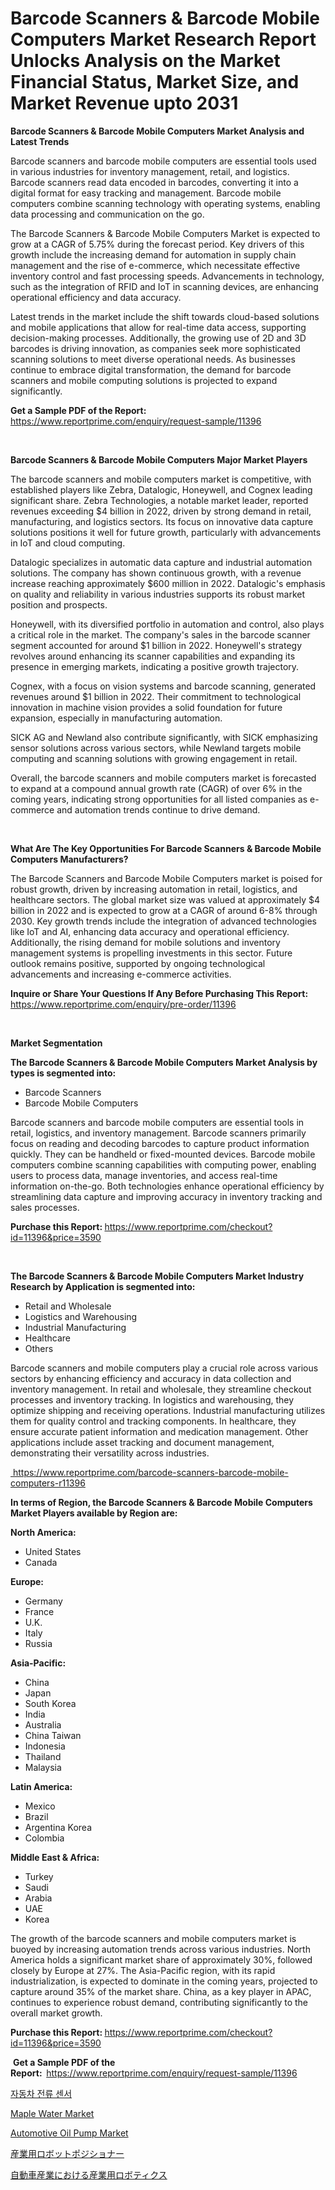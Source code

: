 <p><h1>Barcode Scanners & Barcode Mobile Computers Market Research Report Unlocks Analysis on the Market Financial Status, Market Size, and Market Revenue upto 2031</h1></p><p><strong>Barcode Scanners & Barcode Mobile Computers Market Analysis and Latest Trends</strong></p>
<p><p>Barcode scanners and barcode mobile computers are essential tools used in various industries for inventory management, retail, and logistics. Barcode scanners read data encoded in barcodes, converting it into a digital format for easy tracking and management. Barcode mobile computers combine scanning technology with operating systems, enabling data processing and communication on the go.</p><p>The Barcode Scanners & Barcode Mobile Computers Market is expected to grow at a CAGR of 5.75% during the forecast period. Key drivers of this growth include the increasing demand for automation in supply chain management and the rise of e-commerce, which necessitate effective inventory control and fast processing speeds. Advancements in technology, such as the integration of RFID and IoT in scanning devices, are enhancing operational efficiency and data accuracy.</p><p>Latest trends in the market include the shift towards cloud-based solutions and mobile applications that allow for real-time data access, supporting decision-making processes. Additionally, the growing use of 2D and 3D barcodes is driving innovation, as companies seek more sophisticated scanning solutions to meet diverse operational needs. As businesses continue to embrace digital transformation, the demand for barcode scanners and mobile computing solutions is projected to expand significantly.</p></p>
<p><strong>Get a Sample PDF of the Report:&nbsp;</strong> <a href="https://www.reportprime.com/enquiry/request-sample/11396">https://www.reportprime.com/enquiry/request-sample/11396</a></p>
<p>&nbsp;</p>
<p><strong>Barcode Scanners & Barcode Mobile Computers Major Market Players</strong></p>
<p><p>The barcode scanners and mobile computers market is competitive, with established players like Zebra, Datalogic, Honeywell, and Cognex leading significant share. Zebra Technologies, a notable market leader, reported revenues exceeding $4 billion in 2022, driven by strong demand in retail, manufacturing, and logistics sectors. Its focus on innovative data capture solutions positions it well for future growth, particularly with advancements in IoT and cloud computing.</p><p>Datalogic specializes in automatic data capture and industrial automation solutions. The company has shown continuous growth, with a revenue increase reaching approximately $600 million in 2022. Datalogic's emphasis on quality and reliability in various industries supports its robust market position and prospects.</p><p>Honeywell, with its diversified portfolio in automation and control, also plays a critical role in the market. The company's sales in the barcode scanner segment accounted for around $1 billion in 2022. Honeywell's strategy revolves around enhancing its scanner capabilities and expanding its presence in emerging markets, indicating a positive growth trajectory.</p><p>Cognex, with a focus on vision systems and barcode scanning, generated revenues around $1 billion in 2022. Their commitment to technological innovation in machine vision provides a solid foundation for future expansion, especially in manufacturing automation.</p><p>SICK AG and Newland also contribute significantly, with SICK emphasizing sensor solutions across various sectors, while Newland targets mobile computing and scanning solutions with growing engagement in retail.</p><p>Overall, the barcode scanners and mobile computers market is forecasted to expand at a compound annual growth rate (CAGR) of over 6% in the coming years, indicating strong opportunities for all listed companies as e-commerce and automation trends continue to drive demand.</p></p>
<p>&nbsp;</p>
<p><strong>What Are The Key Opportunities For Barcode Scanners & Barcode Mobile Computers Manufacturers?</strong></p>
<p><p>The Barcode Scanners and Barcode Mobile Computers market is poised for robust growth, driven by increasing automation in retail, logistics, and healthcare sectors. The global market size was valued at approximately $4 billion in 2022 and is expected to grow at a CAGR of around 6-8% through 2030. Key growth trends include the integration of advanced technologies like IoT and AI, enhancing data accuracy and operational efficiency. Additionally, the rising demand for mobile solutions and inventory management systems is propelling investments in this sector. Future outlook remains positive, supported by ongoing technological advancements and increasing e-commerce activities.</p></p>
<p><strong>Inquire or Share Your Questions If Any Before Purchasing This Report:</strong> <a href="https://www.reportprime.com/enquiry/pre-order/11396">https://www.reportprime.com/enquiry/pre-order/11396</a></p>
<p>&nbsp;</p>
<p><strong>Market Segmentation</strong></p>
<p><strong>The Barcode Scanners & Barcode Mobile Computers Market Analysis by types is segmented into:</strong></p>
<p><ul><li>Barcode Scanners</li><li>Barcode Mobile Computers</li></ul></p>
<p><p>Barcode scanners and barcode mobile computers are essential tools in retail, logistics, and inventory management. Barcode scanners primarily focus on reading and decoding barcodes to capture product information quickly. They can be handheld or fixed-mounted devices. Barcode mobile computers combine scanning capabilities with computing power, enabling users to process data, manage inventories, and access real-time information on-the-go. Both technologies enhance operational efficiency by streamlining data capture and improving accuracy in inventory tracking and sales processes.</p></p>
<p><strong>Purchase this Report:&nbsp;</strong><a href="https://www.reportprime.com/checkout?id=11396&price=3590">https://www.reportprime.com/checkout?id=11396&price=3590</a></p>
<p>&nbsp;</p>
<p><strong>The Barcode Scanners & Barcode Mobile Computers Market Industry Research by Application is segmented into:</strong></p>
<p><ul><li>Retail and Wholesale</li><li>Logistics and Warehousing</li><li>Industrial Manufacturing</li><li>Healthcare</li><li>Others</li></ul></p>
<p><p>Barcode scanners and mobile computers play a crucial role across various sectors by enhancing efficiency and accuracy in data collection and inventory management. In retail and wholesale, they streamline checkout processes and inventory tracking. In logistics and warehousing, they optimize shipping and receiving operations. Industrial manufacturing utilizes them for quality control and tracking components. In healthcare, they ensure accurate patient information and medication management. Other applications include asset tracking and document management, demonstrating their versatility across industries.</p></p>
<p><a href="https://www.reportprime.com/barcode-scanners-barcode-mobile-computers-r11396">&nbsp;https://www.reportprime.com/barcode-scanners-barcode-mobile-computers-r11396</a></p>
<p><strong>In terms of Region, the Barcode Scanners & Barcode Mobile Computers Market Players available by Region are:</strong></p>
<p>
    <p> <strong> North America: </strong>
        <ul>
            <li>United States</li>
            <li>Canada</li>
        </ul>
        </p> 
    <p> <strong> Europe: </strong>
        <ul>
            <li>Germany</li>
            <li>France</li>
            <li>U.K.</li>
            <li>Italy</li>
            <li>Russia</li>
        </ul>
        </p> 
    <p> <strong> Asia-Pacific: </strong>
        <ul>
            <li>China</li>
            <li>Japan</li>
            <li>South Korea</li>
            <li>India</li>
            <li>Australia</li>
            <li>China Taiwan</li>
            <li>Indonesia</li>
            <li>Thailand</li>
            <li>Malaysia</li>
        </ul>
        </p> 
    <p> <strong> Latin America: </strong>
        <ul>
            <li>Mexico</li>
            <li>Brazil</li>
            <li>Argentina Korea</li>
            <li>Colombia</li>
        </ul>
        </p> 
    <p> <strong> Middle East & Africa: </strong>
        <ul>
            <li>Turkey</li>
            <li>Saudi</li>
            <li>Arabia</li>
            <li>UAE</li>
            <li>Korea</li>
        </ul>
    </p>
    </p>
<p><p>The growth of the barcode scanners and mobile computers market is buoyed by increasing automation trends across various industries. North America holds a significant market share of approximately 30%, followed closely by Europe at 27%. The Asia-Pacific region, with its rapid industrialization, is expected to dominate in the coming years, projected to capture around 35% of the market share. China, as a key player in APAC, continues to experience robust demand, contributing significantly to the overall market growth.</p></p>
<p><strong>Purchase this Report: </strong><a href="https://www.reportprime.com/checkout?id=11396&price=3590">https://www.reportprime.com/checkout?id=11396&price=3590</a></p>
<p>&nbsp;<strong>Get a Sample PDF of the Report:&nbsp;&nbsp;</strong><a href="https://www.reportprime.com/enquiry/request-sample/11396">https://www.reportprime.com/enquiry/request-sample/11396</a></p>
<p><strong></strong></p>
<p><p><a href="https://medium.com/@chongespinoza76/automobile-current-sensor-market-%EC%9D%98-%EA%B8%80%EB%A1%9C%EB%B2%8C-%EC%8B%9C%EC%9E%A5-%EA%B0%9C%EC%9A%94%EB%8A%94-%EC%A0%84-%EC%84%B8%EA%B3%84-%EB%B0%8F-%EC%A3%BC%EC%9A%94-%EC%8B%9C%EC%9E%A5%EC%9D%98-%EC%82%B0%EC%97%85%EC%97%90-%EC%98%81%ED%96%A5%EC%9D%84-%EB%AF%B8%EC%B9%98%EB%8A%94-%EC%A3%BC%EC%9A%94-%ED%8A%B8%EB%A0%8C%EB%93%9C%EC%97%90-%EB%8C%80%ED%95%9C-%EB%8F%85%ED%8A%B9%ED%95%9C-%EA%B4%80%EC%A0%90%EC%9D%84-%EC%A0%9C%EA%B3%B5%ED%95%A9%EB%8B%88%EB%8B%A4-59e6545ca122">자동차 전류 센서</a></p><p><a href="https://medium.com/@david.mackay7867865/maple-water-market-revolution-2024-2031-market-trends-shaping-the-next-decade-5fb9a90db0a9">Maple Water Market</a></p><p><a href="https://issuu.com/reportprime-2/docs/automotive-oil-pump-market-size-203_22deda1101dfad">Automotive Oil Pump Market</a></p><p><a href="https://medium.com/@skylarreilly36/industrial-robot-positioners-market-%E3%81%AF-%E3%82%B3%E3%82%B9%E3%83%88%E7%AE%A1%E7%90%86%E3%81%A8%E5%8A%B9%E7%8E%87%E5%90%91%E4%B8%8A%E3%82%92%E5%84%AA%E5%85%88%E3%81%97%E3%81%BE%E3%81%99-%E3%81%95%E3%82%89%E3%81%AB-%E5%A0%B1%E5%91%8A%E6%9B%B8%E3%81%AF%E5%B8%82%E5%A0%B4%E3%81%AE%E9%9C%80%E8%A6%81%E9%9D%A2%E3%81%A8%E4%BE%9B%E7%B5%A6%E9%9D%A2%E3%81%AE%E4%B8%A1%E6%96%B9%E3%82%92%E3%82%AB%E3%83%90%E3%83%BC%E3%81%97%E3%81%A6%E3%81%84%E3%81%BE%E3%81%99-industrial-4ce54b54a8fc">産業用ロボットポジショナー</a></p><p><a href="https://medium.com/@skylarreilly36/industrial-robotics-in-automotive-def2eabbfe65">自動車産業における産業用ロボティクス</a></p></p>